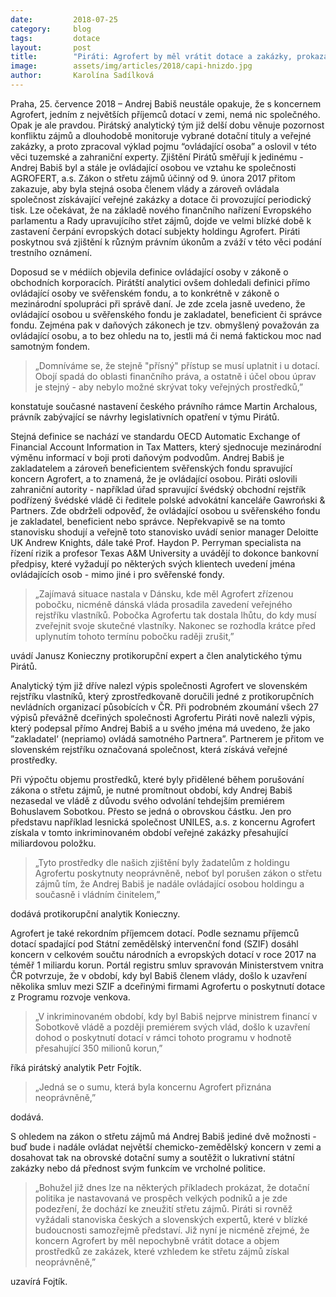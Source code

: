 ```yaml
---
date:         2018-07-25
category:     blog
tags:         dotace
layout:       post
title:        "Piráti: Agrofert by měl vrátit dotace a zakázky, prokazatelně ho ovládá Andrej Babiš"
image:        assets/img/articles/2018/capi-hnizdo.jpg
author:       Karolína Sadílková
---
```



Praha, 25. července 2018 – Andrej Babiš neustále opakuje, že s koncernem Agrofert, jedním z největších příjemců dotací v zemi, nemá nic společného. Opak je ale pravdou. Pirátský analytický tým již delší dobu věnuje pozornost konfliktu zájmů a dlouhodobě monitoruje vybrané dotační tituly a veřejné zakázky, a proto zpracoval výklad pojmu “ovládající osoba” a oslovil v této věci tuzemské a zahraniční experty. Zjištění Pirátů směřují k jedinému - Andrej Babiš byl a stále je ovládající osobou ve vztahu ke společnosti AGROFERT, a.s. Zákon o střetu zájmů účinný od 9. února 2017 přitom zakazuje, aby byla stejná osoba členem vlády a zároveň ovládala společnost získávající veřejné zakázky a dotace či provozující periodický tisk. Lze očekávat, že na základě nového finančního nařízení Evropského parlamentu a Rady upravujícího střet zájmů, dojde ve velmi blízké době k zastavení čerpání evropských dotací subjekty holdingu Agrofert. Piráti poskytnou svá zjištění k různým právním úkonům a zváží v této věci podání trestního oznámení.

Doposud se v médiích objevila definice ovládající osoby v zákoně o obchodních korporacích. Pirátští analytici ovšem dohledali definici přímo ovládající osoby ve svěřenském fondu, a to konkrétně v zákoně o mezinárodní spolupráci při správě daní. Je zde zcela jasně uvedeno, že ovládající osobou u svěřenského fondu je zakladatel, beneficient či správce fondu. Zejména pak v daňových zákonech je tzv. obmyšlený považován za ovládající osobu, a to bez ohledu na to, jestli má či nemá faktickou moc nad samotným fondem.

> „Domníváme se, že stejně "přísný" přístup se musí uplatnit i u dotací. Obojí spadá do oblasti finančního práva, a ostatně i účel obou úprav je stejný - aby nebylo možné skrývat toky veřejných prostředků,” 

konstatuje současné nastavení českého právního rámce Martin Archalous, právník zabývající se návrhy legislativních opatření v týmu Pirátů.

Stejná definice se nachází ve standardu OECD Automatic Exchange of Financial Account Information in Tax Matters, který sjednocuje mezinárodní výměnu informací v boji proti daňovým podvodům. Andrej Babiš je zakladatelem a zároveň beneficientem svěřenských fondu spravující koncern Agrofert, a to znamená, že je ovládající osobou. Piráti oslovili zahraniční autority - například úřad spravující švédský obchodní rejstřík podřízený švédské vládě či ředitele polské advokátní kanceláře Gawroński & Partners. Zde obdrželi odpověď, že ovládající osobou u svěřenského fondu je zakladatel, beneficient nebo správce. Nepřekvapivě se na tomto stanovisku shodují a veřejně toto stanovisko uvádí senior manager Deloitte UK Andrew Knights, dále také Prof. Haydon P. Perryman specialista na řízení rizik a profesor Texas A&M University a uvádějí to dokonce bankovní předpisy, které vyžadují po některých svých klientech uvedení jména ovládajících osob - mimo jiné i pro svěřenské fondy.

> „Zajímavá situace nastala v Dánsku, kde měl Agrofert zřízenou pobočku, nicméně dánská vláda prosadila zavedení veřejného rejstříku vlastníků. Pobočka Agrofertu tak dostala lhůtu, do kdy musí zveřejnit svoje skutečné vlastníky. Nakonec se rozhodla krátce před uplynutím tohoto termínu pobočku raději zrušit,” 

uvádí Janusz Konieczny protikorupční expert a člen analytického týmu Pirátů.

Analytický tým již dříve nalezl výpis společnosti Agrofert ve slovenském rejstříku vlastníků, který zprostředkovaně doručili jedné z protikorupčních nevládních organizací působících v ČR. Při podrobném zkoumání všech 27 výpisů převážně dceřiných společnosti Agrofertu Piráti nově nalezli výpis, který podepsal přímo Andrej Babiš a u svého jména má uvedeno, že jako ”zakladatel‘ (nepriamo) ovládá samotného Partnera”. Partnerem je přitom ve slovenském rejstříku označovaná společnost, která získává veřejné prostředky.

Při výpočtu objemu prostředků, které byly přidělené během porušování zákona o střetu zájmů, je nutné promítnout období, kdy Andrej Babiš nezasedal ve vládě z důvodu svého odvolání tehdejším premiérem Bohuslavem Sobotkou. Přesto se jedná o obrovskou částku. Jen pro představu například lesnická společnost UNILES, a.s. z koncernu Agrofert získala v tomto inkriminovaném období veřejné zakázky přesahující miliardovou položku.

> „Tyto prostředky dle našich zjištění byly žadatelům z holdingu Agrofertu poskytnuty neoprávněně, neboť byl porušen zákon o střetu zájmů tím, že Andrej Babiš je nadále ovládající osobou holdingu a současně i vládním činitelem,” 

dodává protikorupční analytik Konieczny.

Agrofert je také rekordním příjemcem dotací. Podle seznamu příjemců dotací spadající pod Státní zemědělský intervenční fond (SZIF) dosáhl koncern v celkovém součtu národních a evropských dotací  v roce 2017 na téměř 1 miliardu korun. Portál registru smluv spravován Ministerstvem vnitra ČR potvrzuje, že v období, kdy byl Babiš členem vlády, došlo k uzavření několika smluv mezi SZIF a dceřinými firmami Agrofertu o poskytnutí dotace z Programu rozvoje venkova. 

> „V inkriminovaném období, kdy byl Babiš nejprve ministrem financí v Sobotkově vládě a později premiérem svých vlád, došlo k uzavření dohod o poskytnutí dotací v rámci tohoto programu v hodnotě přesahující 350 milionů korun,”

říká pirátský analytik Petr Fojtík. 

> „Jedná se o sumu, která byla koncernu Agrofert přiznána neoprávněně,” 

dodává.

S ohledem na zákon o střetu zájmů má Andrej Babiš jediné dvě možnosti - buď bude i nadále ovládat největší chemicko-zemědělský koncern v zemi a dosahovat tak na obrovské dotační sumy a soutěžit o lukrativní státní zakázky nebo dá přednost svým funkcím ve vrcholné politice. 

> „Bohužel již dnes lze na některých příkladech prokázat, že dotační politika je nastavovaná ve prospěch velkých podniků a je zde podezření, že dochází ke zneužití střetu zájmů. Piráti si rovněž vyžádali stanoviska českých a slovenských expertů, které v blízké budoucnosti samozřejmě představí. Již nyní je nicméně zřejmé, že koncern Agrofert by měl nepochybně vrátit dotace a objem prostředků ze zakázek, které vzhledem ke střetu zájmů získal neoprávněně,”

uzavírá Fojtík.

